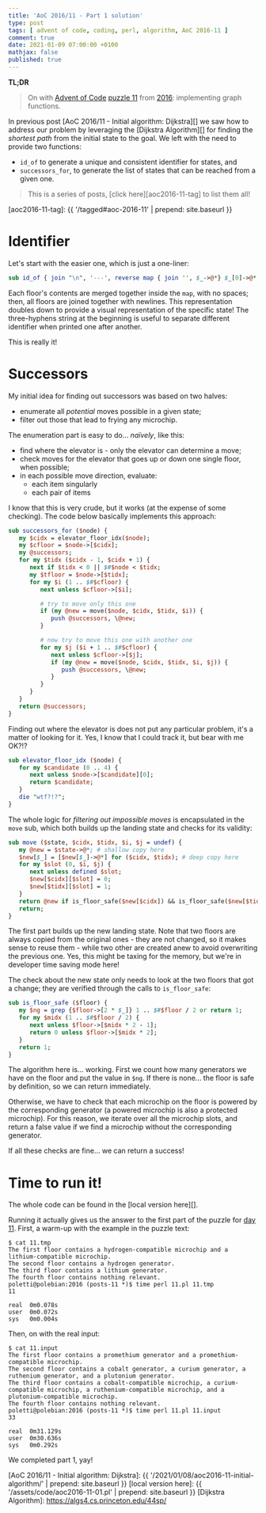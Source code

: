 ```yaml
---
title: 'AoC 2016/11 - Part 1 solution'
type: post
tags: [ advent of code, coding, perl, algorithm, AoC 2016-11 ]
comment: true
date: 2021-01-09 07:00:00 +0100
mathjax: false
published: true
---
```


**TL;DR**

> On with [Advent of Code][] [puzzle 11][p11] from [2016][aoc2016]:
> implementing graph functions.

In previous post [AoC 2016/11 - Initial algorithm: Dijkstra][] we saw how
to address our problem by leveraging the [Dijkstra Algorithm][] for
finding the *shortest path* from the initial state to the goal. We left
with the need to provide two functions:

- `id_of` to generate a unique and consistent identifier for states, and
- `successors_for`, to generate the list of states that can be reached
  from a given one.

> This is a series of posts, [click here][aoc2016-11-tag] to list them
> all!

[aoc2016-11-tag]: {{ '/tagged#aoc-2016-11' | prepend: site.baseurl }}


# Identifier

Let's start with the easier one, which is just a one-liner:

```perl
sub id_of { join "\n", '---', reverse map { join '', $_->@*} $_[0]->@* }
```

Each floor's contents are merged together inside the `map`, with no
spaces; then, all floors are joined together with newlines. This
representation doubles down to provide a visual representation of the
specific state! The three-hyphens string at the beginning is useful to
separate different identifier when printed one after another.

This is really it!

# Successors

My initial idea for finding out successors was based on two halves:

- enumerate all *potential* moves possible in a given state;
- filter out those that lead to frying any microchip.

The enumeration part is easy to do... *naïvely*, like this:

- find where the elevator is - only the elevator can determine a move;
- check moves for the elevator that goes up or down one single floor, when
  possible;
- in each possible move direction, evaluate:
    - each item singularly
    - each pair of items

I know that this is very crude, but it works (at the expense of some
checking). The code below basically implements this approach:

```perl
sub successors_for ($node) {
   my $cidx = elevator_floor_idx($node);
   my $cfloor = $node->[$cidx];
   my @successors;
   for my $tidx ($cidx - 1, $cidx + 1) {
      next if $tidx < 0 || $#$node < $tidx;
      my $tfloor = $node->[$tidx];
      for my $i (1 .. $#$cfloor) {
         next unless $cfloor->[$i];

         # try to move only this one
         if (my @new = move($node, $cidx, $tidx, $i)) {
            push @successors, \@new;
         }

         # now try to move this one with another one
         for my $j ($i + 1 .. $#$cfloor) {
            next unless $cfloor->[$j];
            if (my @new = move($node, $cidx, $tidx, $i, $j)) {
               push @successors, \@new;
            }
         }
      }
   }
   return @successors;
}
```

Finding out where the elevator is does not put any particular problem,
it's a matter of looking for it. Yes, I know that I could track it, but
bear with me OK?!?

```perl
sub elevator_floor_idx ($node) {
   for my $candidate (0 .. 4) {
      next unless $node->[$candidate][0];
      return $candidate;
   }
   die "wtf?!?";
}
```

The whole logic for *filtering out impossible moves* is encapsulated in
the `move` sub, which both builds up the landing state and checks for its
validity:

```perl
sub move ($state, $cidx, $tidx, $i, $j = undef) {
   my @new = $state->@*; # shallow copy here
   $new[$_] = [$new[$_]->@*] for ($cidx, $tidx); # deep copy here
   for my $slot (0, $i, $j) {
      next unless defined $slot;
      $new[$cidx][$slot] = 0;
      $new[$tidx][$slot] = 1;
   }
   return @new if is_floor_safe($new[$cidx]) && is_floor_safe($new[$tidx]);
   return;
}
```

The first part builds up the new landing state. Note that two floors are
always copied from the original ones - they are not changed, so it makes
sense to reuse them - while two other are created anew to avoid
overwriting the previous one. Yes, this might be taxing for the memory,
but we're in developer time saving mode here!

The check about the new state only needs to look at the two floors that
got a change; they are verified through the calls to `is_floor_safe`:

```perl
sub is_floor_safe ($floor) {
   my $ng = grep {$floor->[2 * $_]} 1 .. $#$floor / 2 or return 1;
   for my $midx (1 .. $#$floor / 2) {
      next unless $floor->[$midx * 2 - 1];
      return 0 unless $floor->[$midx * 2];
   }
   return 1;
}
```

The algorithm here is... working. First we count how many generators we
have on the floor and put the value in `$ng`. If there is none... the
floor is safe by definition, so we can return immediately.

Otherwise, we have to check that each microchip on the floor is powered by
the corresponding generator (a powered microchip is also a protected
microchip). For this reason, we iterate over all the microchip slots, and
return a false value if we find a microchip without the corresponding
generator.

If all these checks are fine... we can return a success!

# Time to run it!

The whole code can be found in the [local version here][].

Running it actually gives us the answer to the first part of the puzzle for
[day 11][p11]. First, a warm-up with the example in the puzzle text:

```
$ cat 11.tmp
The first floor contains a hydrogen-compatible microchip and a lithium-compatible microchip.
The second floor contains a hydrogen generator.
The third floor contains a lithium generator.
The fourth floor contains nothing relevant.
poletti@polebian:2016 (posts-11 *)$ time perl 11.pl 11.tmp 
11

real  0m0.078s
user  0m0.072s
sys	  0m0.004s
```

Then, on with the real input:

```
$ cat 11.input
The first floor contains a promethium generator and a promethium-compatible microchip.
The second floor contains a cobalt generator, a curium generator, a ruthenium generator, and a plutonium generator.
The third floor contains a cobalt-compatible microchip, a curium-compatible microchip, a ruthenium-compatible microchip, and a plutonium-compatible microchip.
The fourth floor contains nothing relevant.
poletti@polebian:2016 (posts-11 *)$ time perl 11.pl 11.input
33

real  0m31.129s
user  0m30.636s
sys   0m0.292s
```

We completed part 1, yay!

[p11]: https://adventofcode.com/2016/day/11
[aoc2016]: https://adventofcode.com/2016/
[Advent of Code]: https://adventofcode.com/
[Perl]: https://www.perl.org/
[AoC 2016/11 - Initial algorithm: Dijkstra]: {{ '/2021/01/08/aoc2016-11-initial-algorithm/' | prepend: site.baseurl }}
[local version here]: {{ '/assets/code/aoc2016-11-01.pl' | prepend: site.baseurl }}
[Dijkstra Algorithm]: https://algs4.cs.princeton.edu/44sp/
